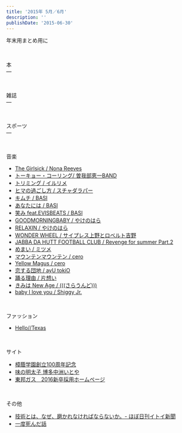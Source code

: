 ```yaml
---
title: '2015年 5月／6月'
description: ''
publishDate: '2015-06-30'
---
```


<p>年末用まとめ用に</p>
<p>&nbsp;</p>
<p>本<br>
―</p>
<p>&nbsp;</p>
<p>雑誌<br>
―</p>
<p>&nbsp;</p>
<p>スポーツ<br>
―</p>
<p>&nbsp;</p>
<p>音楽</p>
<ul>
<li><a href="https://www.youtube.com/watch?v=e6qAdSKhIUUL">The Girlsick / Nona Reeves</a></li>
<li><a href="https://www.youtube.com/watch?v=DGJrzg1ppjwL">トーキョー・コーリング/ 曽我部恵一BAND</a></li>
<li><a href="https://www.youtube.com/watch?v=sj46HX-GgcU">トリミング / イルリメ</a></li>
<li><a href="https://www.youtube.com/watch?v=4lzDNyL83ro">ヒマの過ごし方 / スチャダラパー</a></li>
<li><a href="https://www.youtube.com/watch?v=u_qde3xLyWc">キムチ / BASI</a></li>
<li><a href="https://www.youtube.com/watch?v=2nuQTbWV6skL">あなたには / BASI</a></li>
<li><a href="https://www.youtube.com/watch?v=Y4Za2YgXdToL">笑み feat.EVISBEATS / BASI</a></li>
<li><a href="https://www.youtube.com/watch?v=diJT86KOpZ0">GOODMORNINGBABY / やけのはら</a></li>
<li><a href="https://www.youtube.com/watch?v=zXhFwlu_a4AL">RELAXIN / やけのはら</a></li>
<li><a href="https://www.youtube.com/watch?v=zdA_RP6JcBsL">WONDER WHEEL / サイプレス上野とロベルト吉野</a></li>
<li><a href="https://www.youtube.com/watch?v=FTZmuGgLm40L">JABBA DA HUTT FOOTBALL CLUB / Revenge for summer Part.2</a></li>
<li><a href="https://www.youtube.com/watch?v=T1IbDJJ7_YI">めまい / ミツメ</a></li>
<li><a href="https://www.youtube.com/watch?v=STXZGjV9Yzw">マウンテンマウンテン / cero</a></li>
<li><a href="https://www.youtube.com/watch?v=iyIaweKZvcM">Yellow Magus / cero</a></li>
<li><a href="https://www.youtube.com/watch?v=SF5heB0Rczo">恋する団地 / ayU tokiO</a></li>
<li><a href="https://www.youtube.com/watch?v=y5LFv5-xWtUL">踊る理由 / 片想い</a></li>
<li><a href="https://www.youtube.com/watch?v=k474iuH0xr0">きみは New Age / (((さらうんど)))</a></li>
<li><a href="https://www.youtube.com/watch?v=xRshjLzEj1oL">baby I love you / Shiggy Jr.</a></li>
</ul>
<p>&nbsp;</p>
<p>ファッション</p>
<ul>
<li><a href="http://www.hello-texas.jp/menue.html">Hello//Texas</a></li>
</ul>
<p>&nbsp;</p>
<p>サイト</p>
<ul>
<li><a href="http://100th.osaka-shoin.ac.jp/">樟蔭学園創立100周年記念</a></li>
<li><a href="http://www.itoya-mentaiko.co.jp/">味の明太子 博多中洲いとや</a></li>
<li><a href="http://www.tohogas.co.jp/compa/saiyo/university/">東邦ガス　2016新卒採用ホームページ</a></li>
</ul>
<p>&nbsp;</p>
<p>その他</p>
<ul>
<li><a href="http://www.1101.com/yamaguchi_akira/2013-04-17.html">技術とは、なぜ、磨かれなければならないか。- ほぼ日刊イトイ新聞</a></li>
<li><a href="http://www.slideshare.net/yutakakinjyo/hackerscample-lt-49900119">一度死んだ話</a></li>
</ul>

